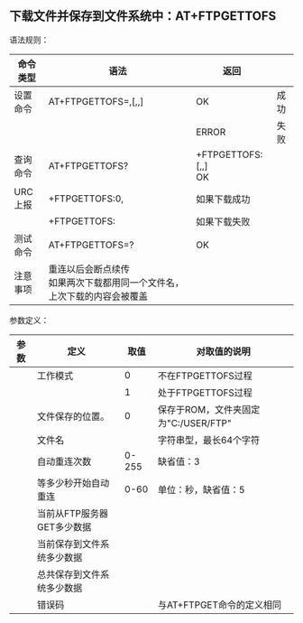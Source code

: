 ## 下载文件并保存到文件系统中：AT+FTPGETTOFS

语法规则：

| 命令类型 | 语法                                                         | 返回                                               |      |
| -------- | ------------------------------------------------------------ | -------------------------------------------------- | ---- |
| 设置命令 | AT+FTPGETTOFS=<loc>,<filename>[,<num>,<time>]                | OK                                                 | 成功 |
|          |                                                              | ERROR                                              | 失败 |
| 查询命令 | AT+FTPGETTOFS?                                               | +FTPGETTOFS: <status>[,<rcvlen>,<writelen>] <br>OK |      |
| URC上报  | +FTPGETTOFS:0,<totalLength>                                  | 如果下载成功                                       |      |
|          | +FTPGETTOFS:<error>                                          | 如果下载失败                                       |      |
| 测试命令 | AT+FTPGETTOFS=?                                              | OK                                                 |      |
| 注意事项 | 重连以后会断点续传<br>如果两次下载都用同一个文件名，上次下载的内容会被覆盖 |                                                    |      |

 

 

参数定义：

| 参数          | 定义                       | 取值  | 对取值的说明                         |
| ------------- | -------------------------- | ----- | ------------------------------------ |
| <status>      | 工作模式                   | 0     | 不在FTPGETTOFS过程                   |
|               |                            | 1     | 处于FTPGETTOFS过程                   |
| <loc>         | 文件保存的位置。           | 0     | 保存于ROM，文件夹固定为"C:/USER/FTP" |
| <filename>    | 文件名                     |       | 字符串型，最长64个字符               |
| <num>         | 自动重连次数               | 0-255 | 缺省值：3                            |
| <time>        | 等多少秒开始自动重连       | 0-60  | 单位：秒，缺省值：5                  |
| <rcvlen>      | 当前从FTP服务器GET多少数据 |       |                                      |
| <writelen>    | 当前保存到文件系统多少数据 |       |                                      |
| <totalLength> | 总共保存到文件系统多少数据 |       |                                      |
| <error>       | 错误码                     |       | 与AT+FTPGET命令的<error>定义相同     |
